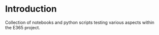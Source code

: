 # Introduction 
Collection of notebooks and python scripts testing various aspects within the E365 project. 